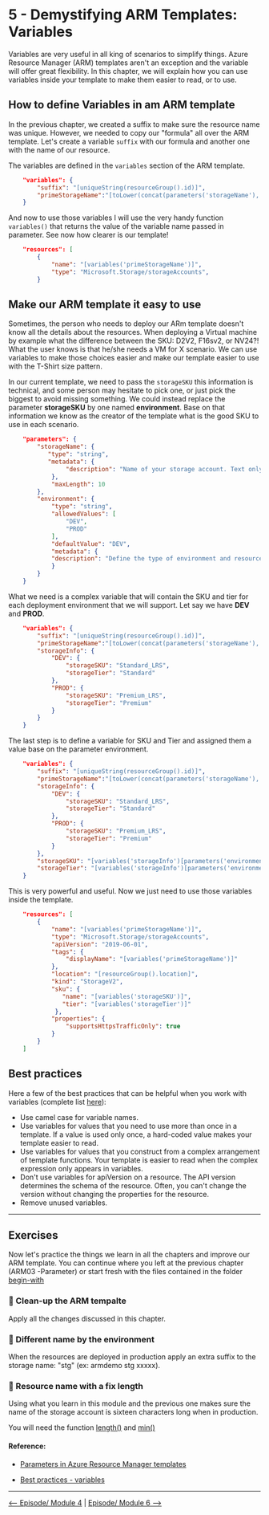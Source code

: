 # 5 - Demystifying ARM Templates: Variables

Variables are very useful in all king of scenarios to simplify things. Azure Resource Manager (ARM) templates aren't an exception and the variable will offer great flexibility. In this chapter, we will explain how you can use variables inside your template to make them easier to read, or to use. 

How to define Variables in am ARM template
------------------------------------------

In the previous chapter, we created a suffix to make sure the resource name was unique. However, we needed to copy our "formula" all over the ARM template. Let's create a variable `suffix` with our formula and another one with the name of our resource.

The variables are defined in the `variables` section of the ARM template.

```json
    "variables": {
        "suffix": "[uniqueString(resourceGroup().id)]",
        "primeStorageName":"[toLower(concat(parameters('storageName'), variables('suffix')))]"
    }
```
And now to use those variables I will use the very handy function `variables()` that returns the value of the variable name passed in parameter. See now how clearer is our template!

```json
    "resources": [
        {
            "name": "[variables('primeStorageName')]",
            "type": "Microsoft.Storage/storageAccounts",
        }
```

Make our ARM template it easy to use
-------------------------------------

Sometimes, the person who needs to deploy our ARm template doesn't know all the details about the resources. When deploying a Virtual machine by example what the difference between the SKU: D2V2, F16sv2, or NV24?! What the user knows is that he/she needs a VM for X scenario. We can use variables to make those choices easier and make our template easier to use with the T-Shirt size pattern.

In our current template, we need to pass the `storageSKU` this information is technical, and some person may hesitate to pick one, or just pick the biggest to avoid missing something. We could instead replace the parameter **storageSKU** by one named **environment**. Base on that information we know as the creator of the template what is the good SKU to use in each scenario.


```json
    "parameters": {
        "storageName": {
           "type": "string",
           "metadata": {
                "description": "Name of your storage account. Text only no space."
            },
            "maxLength": 10
        },
        "environment": {
            "type": "string",
            "allowedValues": [
                "DEV",
                "PROD"
            ],
            "defaultValue": "DEV",
            "metadata": {
            "description": "Define the type of environment and resource to deploy. "
            }
        }
    }
```


What we need is a complex variable that will contain the SKU and tier for each deployment environment that we will support. Let say we have **DEV** and **PROD**.

```json
    "variables": {
        "suffix": "[uniqueString(resourceGroup().id)]",
        "primeStorageName":"[toLower(concat(parameters('storageName'), variables('suffix')))]",
        "storageInfo": {
            "DEV": {
                "storageSKU": "Standard_LRS",
                "storageTier": "Standard"
            },
            "PROD": {
                "storageSKU": "Premium_LRS",
                "storageTier": "Premium"
            }
        }
    }
```

The last step is to define a variable for SKU and Tier and assigned them a value base on the parameter environment.


```json
    "variables": {
        "suffix": "[uniqueString(resourceGroup().id)]",
        "primeStorageName":"[toLower(concat(parameters('storageName'), variables('suffix')))]",
        "storageInfo": {
            "DEV": {
                "storageSKU": "Standard_LRS",
                "storageTier": "Standard"
            },
            "PROD": {
                "storageSKU": "Premium_LRS",
                "storageTier": "Premium"
            }
        },
        "storageSKU": "[variables('storageInfo')[parameters('environment')].storageSKU]",
        "storageTier": "[variables('storageInfo')[parameters('environment')].storageTier]"
    }
```

This is very powerful and useful. Now we just need to use those variables inside the template.


```json
    "resources": [
        {
            "name": "[variables('primeStorageName')]",
            "type": "Microsoft.Storage/storageAccounts",
            "apiVersion": "2019-06-01",
            "tags": {
                "displayName": "[variables('primeStorageName')]"
            },
            "location": "[resourceGroup().location]",
            "kind": "StorageV2",
            "sku": {
               "name": "[variables('storageSKU')]",
               "tier": "[variables('storageTier')]"
             },
            "properties": {
                "supportsHttpsTrafficOnly": true
            }
        }
    ]
```


Best practices
--------------

Here a few of the best practices that can be helpful when you work with variables (complete list [here](https://docs.microsoft.com/en-us/azure/azure-resource-manager/templates/template-best-practices#variables?WT.mc_id=learnARM-github-frbouche)):

- Use camel case for variable names.
- Use variables for values that you need to use more than once in a template. If a value is used only once, a hard-coded value makes your template easier to read.
- Use variables for values that you construct from a complex arrangement of template functions. Your template is easier to read when the complex expression only appears in variables.
- Don't use variables for apiVersion on a resource. The API version determines the schema of the resource. Often, you can't change the version without changing the properties for the resource.
- Remove unused variables.


--- 


## Exercises

Now let's practice the things we learn in all the chapters and improve our ARM template. You can continue where you left at the previous chapter (ARM03 -Parameter) or start fresh with the files contained in the folder [begin-with](begin-with/azuredeploy.json)


### 🥖 Clean-up the ARM tempalte

Apply all the changes discussed in this chapter.


### 🥖 Different name by the environment

When the resources are deployed in production apply an extra suffix to the storage name: "stg" (ex: armdemo stg xxxxx).


### 🥖 Resource name with a fix length

Using what you learn in this module and the previous one makes sure the name of the storage account is sixteen characters long when in production. 

You will need the function [length()](https://docs.microsoft.com/en-us/azure/azure-resource-manager/templates/template-functions-array#length?WT.mc_id=learnARM-github-frbouche) and [min()](https://docs.microsoft.com/en-us/azure/azure-resource-manager/templates/template-functions-numeric#min?WT.mc_id=learnARM-github-frbouche)



#### Reference: 

- [Parameters in Azure Resource Manager templates](https://docs.microsoft.com/en-us/azure/azure-resource-manager/templates/template-variables?WT.mc_id=learnARM-github-frbouche)

- [Best practices - variables](https://docs.microsoft.com/en-us/azure/azure-resource-manager/templates/template-best-practices#variables?WT.mc_id=learnARM-github-frbouche)

---


[<-- Episode/ Module 4](../ARM04/README.md) | [Episode/ Module 6 -->](../ARM06/README.md)